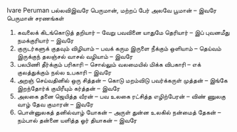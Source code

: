 
Ivare Peruman
பல்லவிஇவரே பெருமான், மற்றப்
பேர் அலவே பூமான் – இவரே பெருமான்
சரணங்கள்
1. கவலைக் கிடங்கொடுத் தறியார் – வேறு
பவவினை யாதுமே தெரியார் – இப்
புவனமீது நமக்குரியார் – இவரே
2. குருடர்களுக் குதவும் விழியாம் – பவக்
கரும இருளை நீக்கும் ஒளியாம் – தெய்வம்
இருக்குந் தலஞ்சல் வாசல் வழியாம் – இவரே
3. பலபிணி தீர்க்கும் பரிகாரி – சொல்லும்
வலமையில் மிக்க விபகாரி – எக்
குலத்துக்கும் நல்ல உபகாரி – இவரே
4. அறஞ் செய்வதினில் ஒரு சித்தன் – கொடு
மறம்விடு பவர்க்கருள் முத்தன் – இங்கே
இறந்தோர்க் குயிரீயும் கர்த்தன் – இவரே
5. அலகை தனை ஜெயித்த வீரன் – பவ
உலகை ரட்சித்த எழிற்பேரன் – விண்
ணுலகு வாழ் தேவ குமாரன் – இவரே
6. பொன்னுலகத் தனில்வாழ் யோகன் – அருள்
துன்ன உலகில் நன்மைத் தேகன் – நம்பால்
தன்னை யளித்த ஓர் தியாகன் – இவரே


